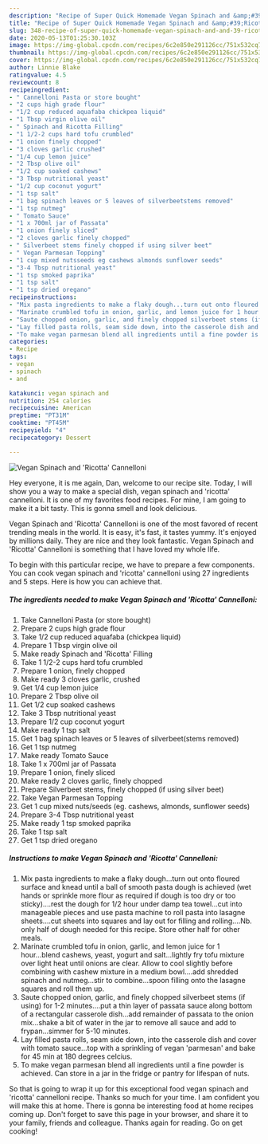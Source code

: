 ```yaml
---
description: "Recipe of Super Quick Homemade Vegan Spinach and &amp;#39;Ricotta&amp;#39; Cannelloni"
title: "Recipe of Super Quick Homemade Vegan Spinach and &amp;#39;Ricotta&amp;#39; Cannelloni"
slug: 348-recipe-of-super-quick-homemade-vegan-spinach-and-and-39-ricotta-and-39-cannelloni
date: 2020-05-13T01:25:30.103Z
image: https://img-global.cpcdn.com/recipes/6c2e850e291126cc/751x532cq70/vegan-spinach-and-ricotta-cannelloni-recipe-main-photo.jpg
thumbnail: https://img-global.cpcdn.com/recipes/6c2e850e291126cc/751x532cq70/vegan-spinach-and-ricotta-cannelloni-recipe-main-photo.jpg
cover: https://img-global.cpcdn.com/recipes/6c2e850e291126cc/751x532cq70/vegan-spinach-and-ricotta-cannelloni-recipe-main-photo.jpg
author: Linnie Blake
ratingvalue: 4.5
reviewcount: 8
recipeingredient:
- " Cannelloni Pasta or store bought"
- "2 cups high grade flour"
- "1/2 cup reduced aquafaba chickpea liquid"
- "1 Tbsp virgin olive oil"
- " Spinach and Ricotta Filling"
- "1 1/2-2 cups hard tofu crumbled"
- "1 onion finely chopped"
- "3 cloves garlic crushed"
- "1/4 cup lemon juice"
- "2 Tbsp olive oil"
- "1/2 cup soaked cashews"
- "3 Tbsp nutritional yeast"
- "1/2 cup coconut yogurt"
- "1 tsp salt"
- "1 bag spinach leaves or 5 leaves of silverbeetstems removed"
- "1 tsp nutmeg"
- " Tomato Sauce"
- "1 x 700ml jar of Passata"
- "1 onion finely sliced"
- "2 cloves garlic finely chopped"
- " Silverbeet stems finely chopped if using silver beet"
- " Vegan Parmesan Topping"
- "1 cup mixed nutsseeds eg cashews almonds sunflower seeds"
- "3-4 Tbsp nutritional yeast"
- "1 tsp smoked paprika"
- "1 tsp salt"
- "1 tsp dried oregano"
recipeinstructions:
- "Mix pasta ingredients to make a flaky dough...turn out onto floured surface and knead until a ball of smooth pasta dough is achieved (wet hands or sprinkle more flour as required if dough is too dry or too sticky)....rest the dough for 1/2 hour under damp tea towel...cut into manageable pieces and use pasta machine to roll pasta into lasagne sheets....cut sheets into squares and lay out for filling and rolling....Nb. only half of dough needed for this recipe. Store other half for other meals."
- "Marinate crumbled tofu in onion, garlic, and lemon juice for 1 hour...blend cashews, yeast, yogurt and salt...lightly fry tofu mixture over light heat until onions are clear. Allow to cool slightly before combining with cashew mixture in a medium bowl....add shredded spinach and nutmeg...stir to combine...spoon filling onto the lasagne squares and roll them up."
- "Saute chopped onion, garlic, and finely chopped silverbeet stems (if using) for 1-2 minutes....put a thin layer of passata sauce along bottom of a rectangular casserole dish...add remainder of passata to the onion mix...shake a bit of water in the jar to remove all sauce and add to frypan...simmer for 5-10 minutes."
- "Lay filled pasta rolls, seam side down, into the casserole dish and cover with tomato sauce...top with a sprinkling of vegan &#39;parmesan&#39; and bake for 45 min at 180 degrees celcius."
- "To make vegan parmesan blend all ingredients until a fine powder is achieved. Can store in a jar in the fridge or pantry for lifespan of nuts."
categories:
- Recipe
tags:
- vegan
- spinach
- and

katakunci: vegan spinach and 
nutrition: 254 calories
recipecuisine: American
preptime: "PT31M"
cooktime: "PT45M"
recipeyield: "4"
recipecategory: Dessert

---
```



![Vegan Spinach and &#39;Ricotta&#39; Cannelloni](https://img-global.cpcdn.com/recipes/6c2e850e291126cc/751x532cq70/vegan-spinach-and-ricotta-cannelloni-recipe-main-photo.jpg)

Hey everyone, it is me again, Dan, welcome to our recipe site. Today, I will show you a way to make a special dish, vegan spinach and &#39;ricotta&#39; cannelloni. It is one of my favorites food recipes. For mine, I am going to make it a bit tasty. This is gonna smell and look delicious.



Vegan Spinach and &#39;Ricotta&#39; Cannelloni is one of the most favored of recent trending meals in the world. It is easy, it's fast, it tastes yummy. It's enjoyed by millions daily. They are nice and they look fantastic. Vegan Spinach and &#39;Ricotta&#39; Cannelloni is something that I have loved my whole life.


To begin with this particular recipe, we have to prepare a few components. You can cook vegan spinach and &#39;ricotta&#39; cannelloni using 27 ingredients and 5 steps. Here is how you can achieve that.

<!--inarticleads1-->

##### The ingredients needed to make Vegan Spinach and &#39;Ricotta&#39; Cannelloni:

1. Take  Cannelloni Pasta (or store bought)
1. Prepare 2 cups high grade flour
1. Take 1/2 cup reduced aquafaba (chickpea liquid)
1. Prepare 1 Tbsp virgin olive oil
1. Make ready  Spinach and &#39;Ricotta&#39; Filling
1. Take 1 1/2-2 cups hard tofu crumbled
1. Prepare 1 onion, finely chopped
1. Make ready 3 cloves garlic, crushed
1. Get 1/4 cup lemon juice
1. Prepare 2 Tbsp olive oil
1. Get 1/2 cup soaked cashews
1. Take 3 Tbsp nutritional yeast
1. Prepare 1/2 cup coconut yogurt
1. Make ready 1 tsp salt
1. Get 1 bag spinach leaves or 5 leaves of silverbeet(stems removed)
1. Get 1 tsp nutmeg
1. Make ready  Tomato Sauce
1. Take 1 x 700ml jar of Passata
1. Prepare 1 onion, finely sliced
1. Make ready 2 cloves garlic, finely chopped
1. Prepare  Silverbeet stems, finely chopped (if using silver beet)
1. Take  Vegan Parmesan Topping
1. Get 1 cup mixed nuts/seeds (eg. cashews, almonds, sunflower seeds)
1. Prepare 3-4 Tbsp nutritional yeast
1. Make ready 1 tsp smoked paprika
1. Take 1 tsp salt
1. Get 1 tsp dried oregano




<!--inarticleads2-->

##### Instructions to make Vegan Spinach and &#39;Ricotta&#39; Cannelloni:

1. Mix pasta ingredients to make a flaky dough...turn out onto floured surface and knead until a ball of smooth pasta dough is achieved (wet hands or sprinkle more flour as required if dough is too dry or too sticky)....rest the dough for 1/2 hour under damp tea towel...cut into manageable pieces and use pasta machine to roll pasta into lasagne sheets....cut sheets into squares and lay out for filling and rolling....Nb. only half of dough needed for this recipe. Store other half for other meals.
1. Marinate crumbled tofu in onion, garlic, and lemon juice for 1 hour...blend cashews, yeast, yogurt and salt...lightly fry tofu mixture over light heat until onions are clear. Allow to cool slightly before combining with cashew mixture in a medium bowl....add shredded spinach and nutmeg...stir to combine...spoon filling onto the lasagne squares and roll them up.
1. Saute chopped onion, garlic, and finely chopped silverbeet stems (if using) for 1-2 minutes....put a thin layer of passata sauce along bottom of a rectangular casserole dish...add remainder of passata to the onion mix...shake a bit of water in the jar to remove all sauce and add to frypan...simmer for 5-10 minutes.
1. Lay filled pasta rolls, seam side down, into the casserole dish and cover with tomato sauce...top with a sprinkling of vegan &#39;parmesan&#39; and bake for 45 min at 180 degrees celcius.
1. To make vegan parmesan blend all ingredients until a fine powder is achieved. Can store in a jar in the fridge or pantry for lifespan of nuts.




So that is going to wrap it up for this exceptional food vegan spinach and &#39;ricotta&#39; cannelloni recipe. Thanks so much for your time. I am confident you will make this at home. There is gonna be interesting food at home recipes coming up. Don't forget to save this page in your browser, and share it to your family, friends and colleague. Thanks again for reading. Go on get cooking!
